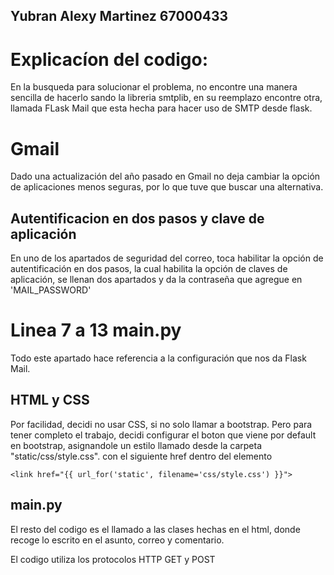 ## Yubran Alexy Martinez 67000433


# Explicacíon del codigo:

En la busqueda para solucionar el problema, no encontre una manera sencilla de hacerlo sando la libreria smtplib, en su reemplazo encontre otra, llamada  FLask Mail que esta hecha para hacer uso de SMTP desde flask.

# Gmail
Dado una actualización del año pasado en Gmail no deja cambiar la opción de aplicaciones menos seguras, por lo que tuve que buscar una alternativa.

## Autentificacion en dos pasos y clave de aplicación

En uno de los apartados de seguridad del correo, toca habilitar la opción de autentificación en dos pasos, la cual habilita la opción de claves de aplicación, se llenan dos apartados y da la contraseña que agregue en 'MAIL_PASSWORD'

# Linea 7 a 13 main.py

Todo este apartado hace referencia a la configuración que nos da Flask Mail.

## HTML y CSS
Por facilidad, decidi no usar CSS, si no solo llamar a bootstrap.
Pero para tener completo el trabajo, decidi configurar el boton que viene por default en bootstrap, asignandole un estilo llamado desde la carpeta "static/css/style.css". con el siguiente href dentro del elemento 

```
<link href="{{ url_for('static', filename='css/style.css') }}">
```

## main.py

El resto del codigo es el llamado a las clases hechas en el html, donde recoge lo escrito en el asunto, correo y comentario. 

El codigo utiliza los protocolos HTTP GET y POST
